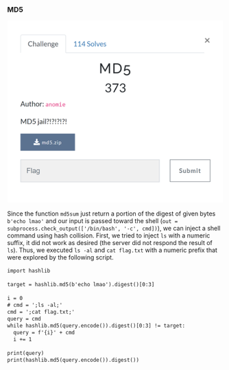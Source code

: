 
### MD5


![md5](https://github.com/Hed6eH0g/ctf/blob/main/2023/tamuctf/md5/md5_0.png)


Since the function `md5sum` just return a portion of the digest of given bytes `b'echo lmao'` and our input is passed toward the shell (`out = subprocess.check_output(['/bin/bash', '-c', cmd])`), we can inject a shell command using hash collision.
First, we tried to inject `ls` with a numeric suffix, it did not work as desired (the server did not respond the result of `ls`).
Thus, we executed `ls -al` and `cat flag.txt` with a numeric prefix that were explored by the following script.

```
import hashlib

target = hashlib.md5(b'echo lmao').digest()[0:3]

i = 0
# cmd = ';ls -al;'
cmd = ';cat flag.txt;'
query = cmd
while hashlib.md5(query.encode()).digest()[0:3] != target:
  query = f'{i}' + cmd 
  i += 1

print(query)
print(hashlib.md5(query.encode()).digest())
```
